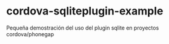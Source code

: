 # cordova-sqliteplugin-example
Pequeña demostración del uso del plugin sqlite en proyectos cordova/phonegap
